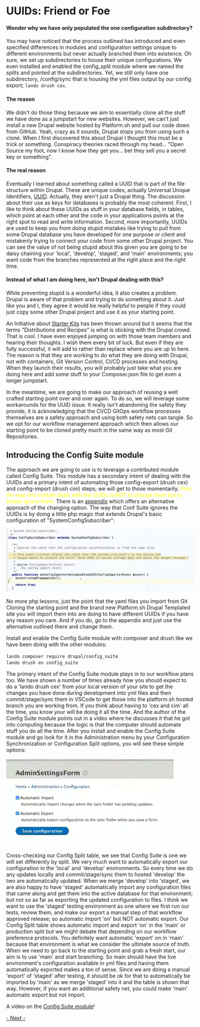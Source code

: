 
# UUIDs: Friend or Foe

#### Wonder why we have only populated the one configuration subdirectory?
You may have noticed that the process outlined has introduced and even specified differences in modules and configuration settings unique to different environments but never actually branched them into existence.  Oh sure, we set up subdirectories to house their unique configurations.  We even installed and enabled the config_split module where we named the splits and pointed at the subdirectories.  Yet, we still only have one subdirectory, /config/sync that is housing the yml files output by our  config export; `lando drush cex`.  

#### The reason
We didn't do those thing because we aim to essentially clone all the stuff we have done as a jumpstart for new websites.  However, we can't just install a new Drupal website hosted by Platform.sh and pull our code down from GitHub.  Yeah, crazy as it sounds, Drupal stops you from using such a clone.  When I first discovered this about Drupal I thought this must be a trick or something.  Conspiracy theories raced through my head… "Open Source my foot, now I know how they get you… bet they sell you a secret key or something".

#### The real reason
Eventually I learned about something called a UUID that is part of the file structure within Drupal.  These are unique codes, actually Universal Unique Identifiers, [UUID](https://en.wikipedia.org/wiki/Universally_unique_identifier).   Actually, they aren't just a Drupal thing.  The discussion about their use as keys for databases is probably the most coherent.  First, I like to think about these UUIDs as stuff in your database fields, in tables, which point at each other and the code in your applications points at the right spot to read and write information.  Second, more importantly, UUIDs are used to keep you from doing stupid mistakes like trying to pull from some Drupal database you have developed for one purpose or client and mistakenly trying to connect your code from some other Drupal project.  You can see the value of not being stupid about this given you are going to be daisy chaining your 'local', 'develop', 'staged', and 'main' environments; you want code from the branches represented at the right place and the right time.

#### Instead of what I am doing here, isn't Drupal dealing with this?
While preventing stupid is a wonderful idea, it also creates a problem.  Drupal is aware of that problem and trying to do something about it.  Just like you and I, they agree it would be really helpful to people if they could just copy some other Drupal project and use it as your starting point.

An Initiative about [Starter Kits](https://www.drupal.org/about/core/strategic-initiatives-distributions-and-recipes) has been thrown around but it seems that the terms "Distributions and Recipes" is what is sticking with the Drupal crowd.   That is cool.  I have even enjoyed jumping on with those team members and hearing their thoughts.  I wish them every bit of luck. But even if they are fully successful, it will add to rather than replace where you are up to here.  The reason is that they are working to do what they are doing with Drupal, not with containers, Git Version Control, CI/CD processes and hosting.  When they launch their results, you will probably just take what you are doing here and add some stuff to your Composer.json file to get even a longer jumpstart.

In the meantime, we are going to make our approach of reusing a well crafted starting point over and over again.  To do so, we will leverage some workarounds for the UUID issue.  It really isn't abandoning the safety they provide, it is acknowledging that the CI/CD GitOps workflow processes themselves are a safety approach and using both safety nets can tangle.  So we opt for our workflow management approach which then allows our starting point to be cloned pretty much in the same way as most Git Repositories.

## Introducing the Config Suite module
The approach we are going to use is to leverage a contributed module called Config Suite.  This module has a secondary intent of dealing with the UUIDs and a primary intent of automating those config-export (drush cex) and config-import (drush cim) steps; we will get to those momentarily.  <font color=yellow>First, the way this module deals with the UUIDs is NOT to change them but to simply ignore them.</font>  There is an [appendix](../cicd/changeUUIDs.md) which offers an alternative approach of the changing option.  The way that Conf Suite ignores the UUIDs is by doing a little php magic that extends Drupal's basic configuration of "SystemConfigSubscriber": 

<img src="../cicd/captures/UUID1.png"  width="700">

No more php lessons, just the point that the yaml files you import from Git Cloning the starting point and the brand new Platform.sh Drupal Templated site you will import them into are doing to have different UUIDs if you have any reason you care.  And if you do, go to the appendix and just use the alternative outlined there and change them. 

Install and enable the Config Suite module with composer and drush like we have been doing with the other modules:

`lando composer require drupal/config_suite`<br>
`lando drush en config_suite`

The primary intent of the Config Suite module plays in to our workflow plans too.  We have shown a number of times already how you should expect to do a 'lando drush cex' from your local version of your site to get the changes you have done during development into yml files and then commit/stage/sync them in VSCode to get those into the platform.sh hosted branch you are working from.  If you think about having to 'cex and cim' all the time, you know your will be doing it all the time.  And the author of the Config Suite module points out in a video where he discusses it that he got into computing because the logic is that the computer should automate stuff you do all the time.  After you install and enable the Config Suite module and go look for it in the Administration menu by your Configuration Synchronization or Configuration Split options, you will see these simple options:

<img src="../cicd/captures/UUID2.png"  width="450">

Cross-checking our Config Split table, we see that Config Suite is one we will set differently by split.  We very much want to automatically export our configuration in the 'local' and 'develop' environments. So every time we do any updates locally and commit/stage/sync them to hosted 'develop' the two are automatically updated.  When we merge 'develop' into 'staged', we are also happy to have 'staged' automatically import any configuration files that came along and get them into the active database for that environment; but not so as far as exporting the updated configuration to files.  I think we want to use the 'staged' testing environment as one where we first run our tests, review them, and make our export a manual step of that workflow approved release; so automatic import 'on' but NOT automatic export.  Our Config Split table shows automatic import and export 'on' in the 'main' or production split but we might debate that depending on our workflow preference protocols.  You definitely want automatic 'export' on in 'main'  because that environment is what we consider the ultimate source of truth.  When we need to go back to the starting point and grab a fresh start, our aim is to use 'main' and start branching.  So main should have the live environment's configuration available in yml files and having them automatically exported makes a ton of sense.  Since we are doing a manual 'export'  of 'staged' after testing, it should be ok for that to automatically be imported by 'main' as we merge 'staged' into it and the table is shown that way.  However, if you want an additional safety net, you could make 'main' automatic export but not import.

A video on the [Config Suite module](https://www.youtube.com/watch?v=02IJGgGPBAw&t=112s)!


[- Next -](../cicd/stagefileproxy.md)

